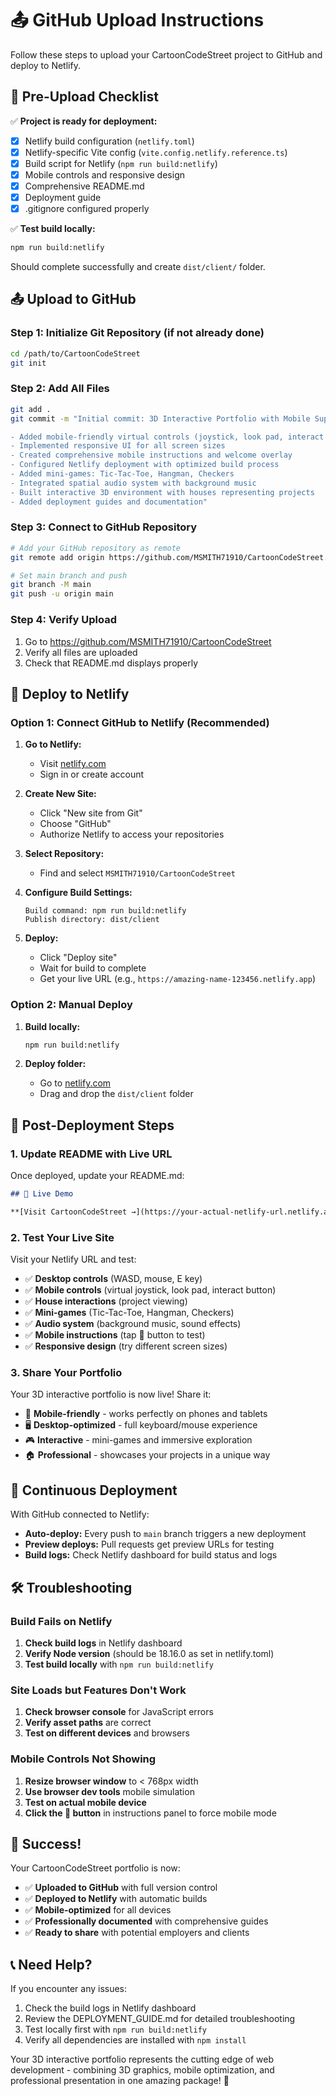 # 📤 GitHub Upload Instructions

Follow these steps to upload your CartoonCodeStreet project to GitHub and deploy to Netlify.

## 🔧 Pre-Upload Checklist

✅ **Project is ready for deployment:**
- [x] Netlify build configuration (`netlify.toml`)
- [x] Netlify-specific Vite config (`vite.config.netlify.reference.ts`)
- [x] Build script for Netlify (`npm run build:netlify`)
- [x] Mobile controls and responsive design
- [x] Comprehensive README.md
- [x] Deployment guide
- [x] .gitignore configured properly

✅ **Test build locally:**
```bash
npm run build:netlify
```
Should complete successfully and create `dist/client/` folder.

## 📤 Upload to GitHub

### Step 1: Initialize Git Repository (if not already done)

```bash
cd /path/to/CartoonCodeStreet
git init
```

### Step 2: Add All Files

```bash
git add .
git commit -m "Initial commit: 3D Interactive Portfolio with Mobile Support

- Added mobile-friendly virtual controls (joystick, look pad, interact button)
- Implemented responsive UI for all screen sizes
- Created comprehensive mobile instructions and welcome overlay
- Configured Netlify deployment with optimized build process
- Added mini-games: Tic-Tac-Toe, Hangman, Checkers
- Integrated spatial audio system with background music
- Built interactive 3D environment with houses representing projects
- Added deployment guides and documentation"
```

### Step 3: Connect to GitHub Repository

```bash
# Add your GitHub repository as remote
git remote add origin https://github.com/MSMITH71910/CartoonCodeStreet.git

# Set main branch and push
git branch -M main
git push -u origin main
```

### Step 4: Verify Upload

1. Go to https://github.com/MSMITH71910/CartoonCodeStreet
2. Verify all files are uploaded
3. Check that README.md displays properly

## 🚀 Deploy to Netlify

### Option 1: Connect GitHub to Netlify (Recommended)

1. **Go to Netlify:**
   - Visit [netlify.com](https://netlify.com)
   - Sign in or create account

2. **Create New Site:**
   - Click "New site from Git"
   - Choose "GitHub"
   - Authorize Netlify to access your repositories

3. **Select Repository:**
   - Find and select `MSMITH71910/CartoonCodeStreet`

4. **Configure Build Settings:**
   ```
   Build command: npm run build:netlify
   Publish directory: dist/client
   ```

5. **Deploy:**
   - Click "Deploy site"
   - Wait for build to complete
   - Get your live URL (e.g., `https://amazing-name-123456.netlify.app`)

### Option 2: Manual Deploy

1. **Build locally:**
   ```bash
   npm run build:netlify
   ```

2. **Deploy folder:**
   - Go to [netlify.com](https://netlify.com)
   - Drag and drop the `dist/client` folder

## 🎯 Post-Deployment Steps

### 1. Update README with Live URL

Once deployed, update your README.md:

```markdown
## 🚀 Live Demo

**[Visit CartoonCodeStreet →](https://your-actual-netlify-url.netlify.app)**
```

### 2. Test Your Live Site

Visit your Netlify URL and test:

- ✅ **Desktop controls** (WASD, mouse, E key)
- ✅ **Mobile controls** (virtual joystick, look pad, interact button)
- ✅ **House interactions** (project viewing)
- ✅ **Mini-games** (Tic-Tac-Toe, Hangman, Checkers)
- ✅ **Audio system** (background music, sound effects)
- ✅ **Mobile instructions** (tap 📱 button to test)
- ✅ **Responsive design** (try different screen sizes)

### 3. Share Your Portfolio

Your 3D interactive portfolio is now live! Share it:

- 📱 **Mobile-friendly** - works perfectly on phones and tablets
- 🖥️ **Desktop-optimized** - full keyboard/mouse experience
- 🎮 **Interactive** - mini-games and immersive exploration
- 🏠 **Professional** - showcases your projects in a unique way

## 🔄 Continuous Deployment

With GitHub connected to Netlify:

- **Auto-deploy:** Every push to `main` branch triggers a new deployment
- **Preview deploys:** Pull requests get preview URLs for testing
- **Build logs:** Check Netlify dashboard for build status and logs

## 🛠️ Troubleshooting

### Build Fails on Netlify

1. **Check build logs** in Netlify dashboard
2. **Verify Node version** (should be 18.16.0 as set in netlify.toml)
3. **Test build locally** with `npm run build:netlify`

### Site Loads but Features Don't Work

1. **Check browser console** for JavaScript errors
2. **Verify asset paths** are correct
3. **Test on different devices** and browsers

### Mobile Controls Not Showing

1. **Resize browser window** to < 768px width
2. **Use browser dev tools** mobile simulation
3. **Test on actual mobile device**
4. **Click the 📱 button** in instructions panel to force mobile mode

## 🎉 Success!

Your CartoonCodeStreet portfolio is now:

- ✅ **Uploaded to GitHub** with full version control
- ✅ **Deployed to Netlify** with automatic builds
- ✅ **Mobile-optimized** for all devices
- ✅ **Professionally documented** with comprehensive guides
- ✅ **Ready to share** with potential employers and clients

## 📞 Need Help?

If you encounter any issues:

1. Check the build logs in Netlify dashboard
2. Review the DEPLOYMENT_GUIDE.md for detailed troubleshooting
3. Test locally first with `npm run build:netlify`
4. Verify all dependencies are installed with `npm install`

Your 3D interactive portfolio represents the cutting edge of web development - combining 3D graphics, mobile optimization, and professional presentation in one amazing package! 🚀